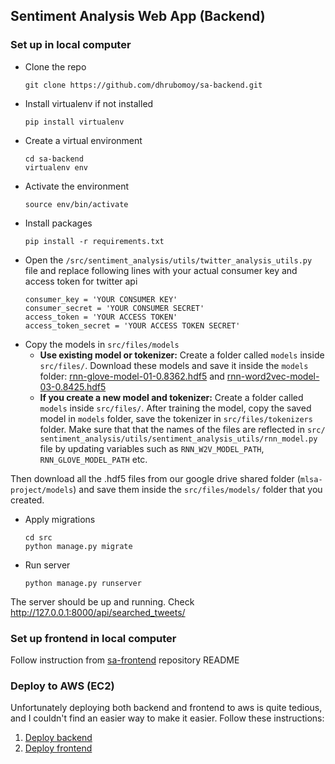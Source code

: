 
## Sentiment Analysis Web App (Backend)
### Set up in local computer
- Clone the repo
    ```
    git clone https://github.com/dhrubomoy/sa-backend.git
    ```
- Install virtualenv if not installed
    ```
    pip install virtualenv
    ```
- Create a virtual environment
    ```
    cd sa-backend
    virtualenv env
    ```
- Activate the environment
    ```
    source env/bin/activate
    ```
- Install packages
    ```
    pip install -r requirements.txt
    ```
- Open the `/src/sentiment_analysis/utils/twitter_analysis_utils.py` file and replace following lines with your actual consumer key and access token for twitter api
    ```
    consumer_key = 'YOUR CONSUMER KEY'
    consumer_secret = 'YOUR CONSUMER SECRET'
    access_token = 'YOUR ACCESS TOKEN'
    access_token_secret = 'YOUR ACCESS TOKEN SECRET'
    ```
- Copy the models in `src/files/models`
    - **Use existing model or tokenizer:** Create a folder called `models` inside `src/files/`. Download these models and save it inside the `models` folder: [rnn-glove-model-01-0.8362.hdf5](https://www.dropbox.com/s/wirgt7epmi9y8p9/rnn-glove-model-01-0.8362.hdf5?dl=0) and [rnn-word2vec-model-03-0.8425.hdf5](https://www.dropbox.com/s/yfncjn5ybx4b7i2/rnn-word2vec-model-03-0.8425.hdf5?dl=0)
    - **If you create a new model and tokenizer:** Create a folder called `models` inside `src/files/`. After training the model, copy the saved model in `models` folder, save the tokenizer in `src/files/tokenizers` folder. Make sure that that the names of the files are reflected in `src⁩/⁨sentiment_analysis⁩/⁨utils⁩/sentiment_analysis_utils⁩/rnn_model.py` file by updating variables such as `RNN_W2V_MODEL_PATH`, `RNN_GLOVE_MODEL_PATH` etc. 

Then download all the .hdf5 files from our google drive shared folder (`mlsa-project/models`) and save them inside the `src/files/models/` folder that you created.
- Apply migrations
    ```
    cd src
    python manage.py migrate
    ```
- Run server
    ```
    python manage.py runserver
    ```

The server should be up and running. Check http://127.0.0.1:8000/api/searched_tweets/

### Set up frontend in local computer

Follow instruction from [sa-frontend](https://github.com/dhrubomoy/sa-frontend) repository README

### Deploy to AWS (EC2)
Unfortunately deploying both backend and frontend to aws is quite tedious, and I couldn't find an easier way to make it easier.
Follow these instructions:
1. [Deploy backend](https://github.com/dhrubomoy/sa-backend/blob/master/deploy-aws-backend.md)
2. [Deploy frontend](https://github.com/dhrubomoy/sa-backend/blob/master/deploy-aws-frontend.md)
